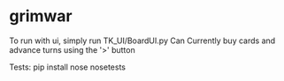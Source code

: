 grimwar
=======

To run with ui, simply run TK_UI/BoardUI.py
Can Currently buy cards and advance turns using the '>' button

Tests:
pip install nose
nosetests
